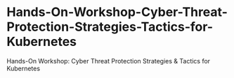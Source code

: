 # Hands-On-Workshop-Cyber-Threat-Protection-Strategies-Tactics-for-Kubernetes
Hands-On Workshop: Cyber Threat Protection Strategies &amp; Tactics for Kubernetes
